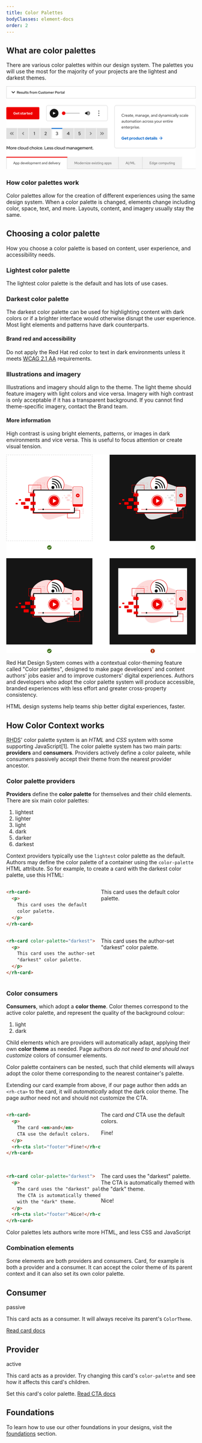 ```yaml
---
title: Color Palettes
bodyClasses: element-docs
order: 2
---
```

<link rel="stylesheet" href="/assets/packages/@rhds/elements/rh-pagination/rh-pagination-lightdom.css">

<script type="module">
  import '@rhds/elements/rh-accordion/rh-accordion.js';
  import '@rhds/elements/rh-audio-player/rh-audio-player.js';
  import '@rhds/elements/rh-blockquote/rh-blockquote.js';
  import '@rhds/elements/rh-button/rh-button.js';
  import '@rhds/elements/rh-cta/rh-cta.js';
  import '@rhds/elements/rh-card/rh-card.js';
  import '@rhds/elements/rh-pagination/rh-pagination.js';
  import '@rhds/elements/rh-tabs/rh-tabs.js';
  import '@rhds/elements/rh-tag/rh-tag.js';
  import '@rhds/elements/lib/elements/rh-context-demo/rh-context-demo.js';
</script>

## What are color palettes
There are various color palettes within our design system. The palettes you will use the 
most for the majority of your projects are the lightest and darkest themes.

<uxdot-example>
  <img src="/assets/theming/light-theme.png"
       alt="examples of several elements against a white surface">
</uxdot-example>


### How color palettes work

Color palettes allow for the creation of different experiences using the same design 
system. When a color palette is changed, elements change including color, space, text, 
and more. Layouts, content, and imagery usually stay the same.

## Choosing a color palette

How you choose a color palette is based on content, user experience, and accessibility 
needs.

### Lightest color palette

The lightest color palette is the default and has lots of use cases.

### Darkest color palette

The darkest color palette can be used for highlighting content with dark colors or if a 
brighter interface would otherwise disrupt the user experience. Most light 
elements and patterns have dark counterparts.

<rh-alert state="warning">
  <h4 slot="header">Brand red and accessibility</h4>
  <p>Do not apply the Red Hat red color to text in dark environments
  unless it meets <a href="https://www.w3.org/WAI/WCAG21/Understanding/">WCAG 2.1 AA</a>
  requirements.</p>
</rh-alert>

<rh-context-demo id="elements" color-palette="lightest"></rh-context-demo>

<div hidden>

### Desaturated color-palette <rh-tag color="purple">Beta</rh-tag>

The desaturated theme can be used when elements or patterns need to be placed on 
large areas of color or some of the surface gray values.

<rh-alert>
  <h4 slot="header">Update from the team</h4>
  <p>The design system team is working on creating desaturated theme best
  practices in the near future. <a href="https://github.com/RedHat-UX/red-hat-design-system/discussions">Contact
  us</a> if you would like to contribute.</p>
</rh-alert>

<uxdot-example>
  <img alt="examples of white call to action variants against dark blue and dark gray surfaces",
       src="/assets/theming/desaturated-theme.png">
</uxdot-example>

</div>

### Illustrations and imagery

Illustrations and imagery should align to the theme. The light theme should 
feature imagery with light colors and vice versa. Imagery with high contrast is 
only acceptable if it has a transparent background. If you cannot find 
theme-specific imagery, contact the Brand team.

<rh-alert>
  <h4 slot="header">More information</h4>
  <p>High contrast is using bright elements, patterns, or images in dark
environments and vice versa. This is useful to focus attention or create
visual tension.</p>
</rh-alert>

<uxdot-example>
  <img alt="correct uses of an illustration with a transparent background and one illustration incorrectly using a white background in a dark theme area",
       src="/assets/theming/illustrations-and-imagery.png">
</uxdot-example>

<style>
  .card-snippet-grid {
    display: grid;
    grid-template: 1fr 1fr / 1fr 1fr;
    gap: var(--rh-space-4xl)  var(--rh-space-lg);
    padding: var(--rh-space-4xl);
    border-radius: var(--rh-border-radius-default);
    border: solid var(--rh-border-width-sm) var(--rh-color-border-subtle);
    & pre[class^="language-"] {
      margin: 0;
    }
  }
</style>

Red Hat Design System comes with a contextual color-theming feature called 
"Color palettes", designed to make page developers' and content authors' jobs
easier and to improve customers' digital experiences. Authors and developers who
adopt the color palette system will produce accessible, branded experiences with 
less effort and greater cross-property consistency.

<rh-blockquote>
  HTML design systems help teams ship better digital experiences, faster.
</rh-blockquote>

## How Color Context works
<abbr title="red hat design system">RHDS</abbr>' color palette system is an 
*HTML* and *CSS* system with some supporting JavaScript[1].
The color palette system has two main parts: **providers** and **consumers**. 
Providers actively define a color paleete, while consumers passively accept their 
theme from the nearest provider ancestor.

### Color palette providers
**Providers** define the **color palette** for themselves and their child 
elements. There are six main color palettes:
1. lightest
1. lighter
1. light
1. dark
1. darker
1. darkest

Context providers typically use the `lightest` color palette as the default. 
Authors may define the color palette of a container using the `color-palette` HTML
attribute. So for example, to create a card with the darkest color palette, use 
this HTML:

<div class="card-snippet-grid">

```html
<rh-card>
  <p>
    This card uses the default
    color palette.
  </p>
</rh-card>
```

<rh-card>
  <p>
    This card uses the default
    color palette.
  </p>
</rh-card>

```html
<rh-card color-palette="darkest">
  <p>
    This card uses the author-set
    "darkest" color palette.
  </p>
</rh-card>
```

<rh-card color-palette="darkest">
  <p>
    This card uses the author-set
    "darkest" color palette.
  </p>
</rh-card>

</div>


### Color consumers
**Consumers**, which adopt a **color theme**. Color themes correspond to the  
active color palette, and represent the quality of the background colour:

1. light
1. dark

Child elements which are providers will automatically adapt, applying their own 
**color theme** as needed. Page authors *do not need to and should not customize*
colors of consumer elements.

Color palette containers can be nested, such that child elements will always 
adopt the color theme corresponding to the nearest container's palette.

Extending our card example from above, if our page author then adds an 
`<rh-cta>` to the card, it will *automatically* adopt the dark color theme. The 
page author need not and should not customize the CTA.

<div class="card-snippet-grid">

```html
<rh-card>
  <p>
    The card <em>and</em> 
    CTA use the default colors.
  </p>
  <rh-cta slot="footer">Fine!</rh-cta>
</rh-card>
```

<rh-card>
  <p>
    The card <em>and</em> 
    CTA use the default colors.
  </p>
  <rh-cta slot="footer">Fine!</rh-cta>
</rh-card>

```html
<rh-card color-palette="darkest">
  <p>
    The card uses the "darkest" palette.
    The CTA is automatically themed
    with the "dark" theme.
  </p>
  <rh-cta slot="footer">Nice!</rh-cta>
</rh-card>
```

<rh-card color-palette="darkest">
  <p>
    The card uses the "darkest" palette.
    The CTA is automatically themed
    with the "dark" theme.
  </p>
  <rh-cta slot="footer">Nice!</rh-cta>
</rh-card>

</div>

<rh-blockquote>
  Color palettes lets authors write more HTML, and less CSS and JavaScript
</rh-blockquote>

### Combination elements
Some elements are both providers and consumers. Card, for example is both a 
provider and a consumer. It can accept the color theme of its parent context and it 
can also set its own color palette.

<rh-context-demo id="cards-demo">
  <rh-card>
    <h2 slot="header">Consumer</h2>
    <rh-tag slot="header"
            icon="info"
            color="purple">passive</rh-tag>
    <p>
      This card acts as a consumer.
      It will always receive its parent's <code>ColorTheme</code>.
    </p>
    <rh-cta slot="footer">
      <a href="/elements/card/">Read card docs</a>
    </rh-cta>
  </rh-card>
  <rh-card id="provider-card"
           color-palette="lightest">
    <h2 slot="header">Provider</h2>
    <rh-tag slot="header"
            icon="info"
            color="green">active</rh-tag>
    <p>
      This card acts as a provider.
      Try changing this card's 
      <code>color-palette</code>
      and see how it affects this card's children.
    </p>
    <label>
      Set this card's color palette.
      <rh-context-picker target="provider-card" value="lightest"></rh-context-picker>
    </label>
    <rh-cta slot="footer">
      <a href="/elements/call-to-action/">Read CTA docs</a>
    </rh-cta>
  </rh-card>
</rh-context-demo>

<style>
  #cards-demo::part(demo) {
    display: grid;
    grid-template-columns: 1fr 1fr;
    gap: var(--rh-space-lg);
  }
  #cards-demo rh-card::part(header) {
    flex-direction: row;
  }
  #cards-demo h2 {
    margin-inline-end: auto;
  }
</style>


<!-- This is a footer -->
<uxdot-feedback>

## Foundations
To learn how to use our other foundations in your designs, visit the
[foundations](/foundations) section.

</uxdot-feedback>
